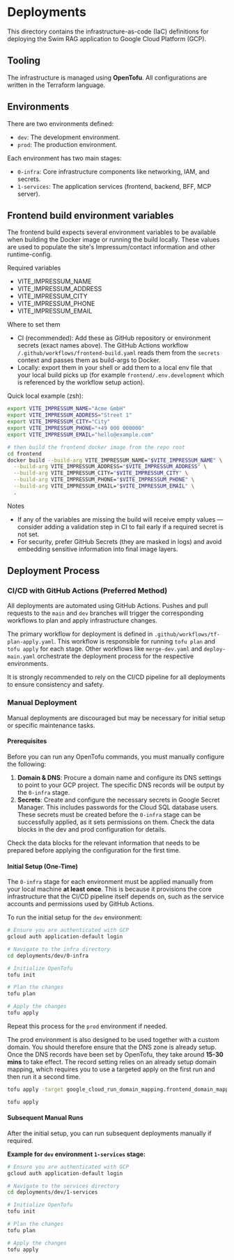 # Deployments

This directory contains the infrastructure-as-code (IaC) definitions for deploying the Swim RAG application to Google Cloud Platform (GCP).

## Tooling

The infrastructure is managed using **OpenTofu**. All configurations are written in the Terraform language.

## Environments

There are two environments defined:

- `dev`: The development environment.
- `prod`: The production environment.

Each environment has two main stages:

- `0-infra`: Core infrastructure components like networking, IAM, and secrets.
- `1-services`: The application services (frontend, backend, BFF, MCP server).

## Frontend build environment variables

The frontend build expects several environment variables to be available when building the Docker image or running the build locally. These values are used to populate the site's Impressum/contact information and other runtime-config.

Required variables

- VITE_IMPRESSUM_NAME
- VITE_IMPRESSUM_ADDRESS
- VITE_IMPRESSUM_CITY
- VITE_IMPRESSUM_PHONE
- VITE_IMPRESSUM_EMAIL

Where to set them

- CI (recommended): Add these as GitHub repository or environment secrets (exact names above). The GitHub Actions workflow `/.github/workflows/frontend-build.yaml` reads them from the `secrets` context and passes them as build-args to Docker.
- Locally: export them in your shell or add them to a local env file that your local build picks up (for example `frontend/.env.development` which is referenced by the workflow setup action).

Quick local example (zsh):

```bash
export VITE_IMPRESSUM_NAME="Acme GmbH"
export VITE_IMPRESSUM_ADDRESS="Street 1"
export VITE_IMPRESSUM_CITY="City"
export VITE_IMPRESSUM_PHONE="+49 000 000000"
export VITE_IMPRESSUM_EMAIL="hello@example.com"

# then build the frontend docker image from the repo root
cd frontend
docker build --build-arg VITE_IMPRESSUM_NAME="$VITE_IMPRESSUM_NAME" \
  --build-arg VITE_IMPRESSUM_ADDRESS="$VITE_IMPRESSUM_ADDRESS" \
  --build-arg VITE_IMPRESSUM_CITY="$VITE_IMPRESSUM_CITY" \
  --build-arg VITE_IMPRESSUM_PHONE="$VITE_IMPRESSUM_PHONE" \
  --build-arg VITE_IMPRESSUM_EMAIL="$VITE_IMPRESSUM_EMAIL" \
  .
```

Notes

- If any of the variables are missing the build will receive empty values — consider adding a validation step in CI to fail early if a required secret is not set.
- For security, prefer GitHub Secrets (they are masked in logs) and avoid embedding sensitive information into final image layers.

## Deployment Process

### CI/CD with GitHub Actions (Preferred Method)

All deployments are automated using GitHub Actions. Pushes and pull requests to the `main` and `dev` branches will trigger the corresponding workflows to plan and apply infrastructure changes.

The primary workflow for deployment is defined in `.github/workflows/tf-plan-apply.yaml`. This workflow is responsible for running `tofu plan` and `tofu apply` for each stage. Other workflows like `merge-dev.yaml` and `deploy-main.yaml` orchestrate the deployment process for the respective environments.

It is strongly recommended to rely on the CI/CD pipeline for all deployments to ensure consistency and safety.

### Manual Deployment

Manual deployments are discouraged but may be necessary for initial setup or specific maintenance tasks.

#### Prerequisites

Before you can run any OpenTofu commands, you must manually configure the following:

1. **Domain & DNS**: Procure a domain name and configure its DNS settings to point to your GCP project. The specific DNS records will be output by the `0-infra` stage.
2. **Secrets**: Create and configure the necessary secrets in Google Secret Manager. This includes passwords for the Cloud SQL database users. These secrets must be created before the `0-infra` stage can be successfully applied, as it sets permissions on them. Check the data blocks in the dev and prod configuration for details.

Check the data blocks for the relevant information that needs to be prepared before applying the configuration for the first time.

#### Initial Setup (One-Time)

The `0-infra` stage for each environment must be applied manually from your local machine **at least once**. This is because it provisions the core infrastructure that the CI/CD pipeline itself depends on, such as the service accounts and permissions used by GitHub Actions.

To run the initial setup for the `dev` environment:

```bash
# Ensure you are authenticated with GCP
gcloud auth application-default login

# Navigate to the infra directory
cd deployments/dev/0-infra

# Initialize OpenTofu
tofu init

# Plan the changes
tofu plan

# Apply the changes
tofu apply
```

Repeat this process for the `prod` environment if needed.

The prod environment is also designed to be used together with a custom domain. You should therefore ensure that the DNS zone is already setup.
Once the DNS records have been set by OpenTofu, they take around **15-30 mins** to take effect. The record setting relies on an already setup domain mapping, which requires you to use a targeted apply on the first run and then run it a second time.

```bash
tofu apply -target google_cloud_run_domain_mapping.frontend_domain_mapping
```

```bash
tofu apply
```

#### Subsequent Manual Runs

After the initial setup, you can run subsequent deployments manually if required.

**Example for `dev` environment `1-services` stage:**

```bash
# Ensure you are authenticated with GCP
gcloud auth application-default login

# Navigate to the services directory
cd deployments/dev/1-services

# Initialize OpenTofu
tofu init

# Plan the changes
tofu plan

# Apply the changes
tofu apply
```
